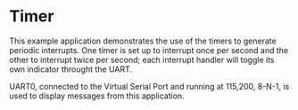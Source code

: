 # Timer

This example application demonstrates the use of the timers to generate
periodic interrupts.  One timer is set up to interrupt once per second and
the other to interrupt twice per second; each interrupt handler will toggle
its own indicator throught the UART.

UART0, connected to the Virtual Serial Port and running at 115,200, 8-N-1,
is used to display messages from this application.
